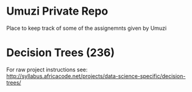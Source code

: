 # Umuzi Private Repo

Place to keep track of some of the assignemnts given by Umuzi

# Decision Trees (236)
For raw project instructions see: http://syllabus.africacode.net/projects/data-science-specific/decision-trees/
